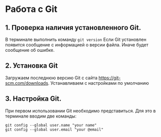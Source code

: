 # Работа с Git
## 1. Проверка наличия установленного Git.
 В терминале выполнить команду `git version`
 Если Git установлен появится сообщение с информацией о версии файла. Иначе будет сообщение об ошибке.

 ## 2. Установка Git
 Загружаем последнюю версию Git с сайта https://git-scm.com/downloads.
 Устанавливаем с настройками по умолчанию

## 3. Настройка Git.
При первом использовании Git необходимо представиться. Для это в терминале вводим две команды: 
```
git config --global user.name "your name"
git config --global user.email "your @email"
```


